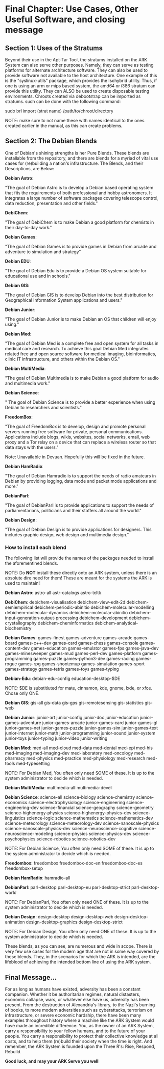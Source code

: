 # **Final Chapter: Use Cases, Other Useful Software, and closing message**
## Section 1: Uses of the Stratums
Beyond their use in the Apt-Tar Tool, the stratums installed on the ARK System 
can also serve other purposes. Namely, they can serve as testing platforms for 
alternate architecture software. They can also be used to provide software not 
available to the host architecture. One example of this is the "syslinux-utils" 
package, which provides the Isohybrid utility. Thus, if one is using an arm or 
mips based system, the amd64 or i386 stratum can provide this utility. They can 
ALSO be used to create disposable testing environments. Chroots created via 
debootstrap can be imported as stratums. such can be done with the following 
command: 

sudo brl import (strat name) /path/to/chroot/directory


NOTE: make sure to not name these with names identical to the ones created 
earlier in the manual, as this can create problems. 

## Section 2: The Debian Blends
One of Debian's shining strengths is her Pure Blends. These blends are 
installable from the repository, and there are blends for a myriad of vital use 
cases for (re)building a nation's infrastructure. The Blends, and their 
Descriptions, are Below: 

**Debian Astro**: 

"The goal of Debian Astro is to develop a Debian based operating system that 
fits the requirements of both professional and hobby astronomers. It integrates 
a large number of software packages covering telescope control, data reduction, 
presentation and other fields."

**DebiChem**: 

"The goal of DebiChem is to make Debian a good platform for chemists in their 
day-to-day work."

**Debian Games**: 

"The goal of Debian Games is to provide games in Debian from arcade and 
adventure to simulation and strategy"

**Debian EDU**: 

"The goal of Debian Edu is to provide a Debian OS system suitable for 
educational use and in schools." 

**Debian GIS**: 

"The goal of Debian GIS is to develop Debian into the best distribution for 
Geographical Information System applications and users."

**Debian Junior**: 

"The goal of Debian Junior is to make Debian an OS that children will enjoy 
using."

**Debian Med**: 

"The goal of Debian Med is a complete free and open system for all tasks in 
medical care and research. To achieve this goal Debian Med integrates related 
free and open source software for medical imaging, bioinformatics, clinic IT 
infrastructure, and others within the Debian OS."

**Debian MultiMedia**: 

"The goal of Debian Multimedia is to make Debian a good platform for audio and 
multimedia work."

**Debian Science**: 

" The goal of Debian Science is to provide a better experience when using 
Debian to researchers and scientists."

**FreedomBox**: 

"The goal of FreedomBox is to develop, design and promote personal servers 
running free software for private, personal communications. Applications 
include blogs, wikis, websites, social networks, email, web proxy and a Tor 
relay on a device that can replace a wireless router so that data stays with 
the users."

Note: Unavailable in Devuan. Hopefully this will be fixed in the future. 

**Debian HamRadio**:

"The goal of Debian Hamradio is to support the needs of radio amateurs in 
Debian by providing logging, data mode and packet mode applications and more."

**DebianParl**: 

"The goal of DebianParl is to provide applications to support the needs of 
parliamentarians, politicians and their staffers all around the world."

**Debian Design**: 

"The goal of Debian Design is to provide applications for designers. This 
includes graphic design, web design and multimedia design."



### How to install each blend
The following list will provide the names of the packages needed to install the 
aforementined blends. 

NOTE: Do **NOT** install these directly onto an ARK system, unless there is an 
absolute dire need for them! These are meant for the systems the ARK is used to 
maintain!

**Debian Astro**: astro-all astr-catalogs astro-tcltk

**DebiChem**:  debichem-visualisation debichem-view-edit-2d 
debichem-semiempirical debichem-periodic-abinitio debichem-molecular-modelling 
debichem-molecular-dynamics debichem-molecular-abinitio 
debichem-input-generation-output-processing debichem-development 
debichem-crystallography debichem-cheminformatics 
debichem-analytical-biochemistry

**Debian Games**: games-finest games-adventure games-arcade games-board 
games-c++-dev games-card games-chess games-console games-content-dev 
games-education games-emulator games-fps games-java-dev games-minesweeper 
games-mud games-perl-dev games-platform games-programming games-puzzle 
games-python3-dev games-racing games-rogue games-rpg games-shootemup 
games-simulation games-sport games-strategy games-tetris games-toys games-typing

**Debian-Edu**: debian-edu-config education-desktop-$DE

NOTE: $DE is substitiuted for mate, cinnamon, kde, gnome, lxde, or xfce. Chose 
only ONE. 


**Debian GIS**: gis-all gis-data gis-gps gis-remotesensing gis-statistics 
gis-web

**Debian Junior**: junior-art junior-config junior-doc junior-education 
junior-games-adventure junior-games-arcade junior-games-card junior-games-gl 
junior-games-net junior-games-puzzle junior-games-sim junior-games-text 
junior-internet junior-math junior-programming junior-sound junior-system 
junior-toys junior-typing junior-video junior-writing 

**Debian Med**: med-all med-cloud med-data med-dental med-epi med-his 
med-imaging med-imaging-dev med-laboratory med-oncology med-pharmacy 
med-physics med-practice med-physiology med-research med-tools med-typesetting 

NOTE: For Debian Med, You often only need SOME of these. It is up to the system 
administrator to decide which is needed.

**Debian MultiMedia**: multimedia-all multimedia-devel 

**Debian Science**: science-all science-biology science-chemistry 
science-economics science-electrophysiology science-engineering 
science-engineering-dev science-financial science-geography science-geometry 
science-highenergy-physics science-highenergy-physics-dev science-linguistics 
science-logic science-mathematics science-mathematics-dev science-meteorology 
science-meteorology-dev science-nanoscale-physics science-nanoscale-physics-dev 
science-neuroscience-cognitive science-neuroscience-modeling science-physics 
science-physics-dev science-psychophysics science-robotics science-robotics-dev 

NOTE: For Debian Science, You often only need SOME of these. It is up to the 
system administrator to decide which is needed.

**Freedombox**: freedombox freedombox-doc-en freedombox-doc-es freedombox-setup

**Debian HamRadio**: hamradio-all 

**DebianParl**: parl-desktop parl-desktop-eu parl-desktop-strict 
parl-desktop-world

NOTE: For DebianParl, You often only need ONE of these. It is up to the system 
administrator to decide which is needed. 

**Debian Design**: design-desktop design-desktop-web design-desktop-animation 
design-desktop-graphics design-desktop-strict 

NOTE: For Debian Design, You often only need ONE of these. It is up to the 
system administrator to decide which is needed. 


These blends, as you can see, are numerous and wide in scope. There is very few 
use cases for the modern age that are not in some way covered by these blends. 
They, in the scenarios for which the ARK is intended, are the lifeblood of 
achieving the intended bottom line of using the ARK system. 

## Final Message...
    
For as long as humans have existed, adversity has been a constant companion. 
Whether it be authoritarian regimes, natural distasters, economic 
collapse, wars, or whatever else have us, adversity has been present. From the 
destruction of Alexandria's library, to the Nazi's burning of books, to more 
modern adversities such as cyberattacks, terrorism on infrastructure, or severe 
economic hardship, there have been many examples throughout history where a 
machine like the ARK System would have made an incredible difference. You, as 
the owner of an ARK System, carry a responsibility to your fellow humans, and 
to the future of your people. You carry a responsibility to protect their 
collective knowledge at all costs, and to help them (re)build their society 
when 
the time is right. And remember, the ARK System is founded upon the Three R's: 
Rise, Respond, Rebuild. 
                                 
**Good luck, and may your ARK Serve you well** 
